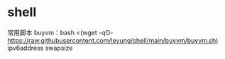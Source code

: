 # shell
常用脚本
buyvm：bash <(wget -qO- https://raw.githubusercontent.com/leyung/shell/main/buyvm/buyvm.sh) ipv6address swapsize